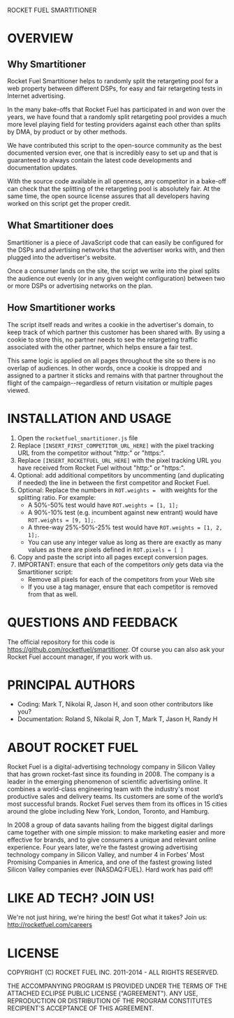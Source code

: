 ROCKET FUEL SMARTITIONER


OVERVIEW
========

## Why Smartitioner ##

Rocket Fuel Smartitioner helps to randomly split the retargeting pool for a web property between different DSPs, for easy and fair retargeting tests in Internet advertising. 

In the many bake-offs that Rocket Fuel has participated in and won over the years, we have found that a randomly split retargeting pool provides a much more level playing field for testing providers against each other than splits by DMA, by product or by other methods.

We have contributed this script to the open-source community as the best documented version ever, one that is incredibly easy to set up and that is guaranteed to always contain the latest code developments and documentation updates.

With the source code available in all openness, any competitor in a bake-off can check that the splitting of the retargeting pool is absolutely fair. At the same time, the open source license assures that all developers having worked on this script get the proper credit.

## What Smartitioner does ##

Smartitioner is a piece of JavaScript code that can easily be configured for the DSPs and advertising networks that the advertiser works with, and then plugged into the advertiser's website. 

Once a consumer lands on the site, the script we write into the pixel splits the audience out evenly (or in any given weight configuration) between two or more DSPs or advertising networks on the plan.

## How Smartitioner works ##

The script itself reads and writes a cookie in the advertiser's domain, to keep track of which partner this customer has been shared with.  By using a cookie to store this, no partner needs to see the retargeting traffic associated with the other partner, which helps ensure a fair test.

This same logic is applied on all pages throughout the site so there is no overlap of audiences. In other words, once a cookie is dropped and assigned to a partner it sticks and remains with that partner throughout the flight of the campaign--regardless of return visitation or multiple pages viewed.


INSTALLATION AND USAGE
======================

1. Open the `rocketfuel_smartitioner.js` file
2. Replace `[INSERT_FIRST_COMPETITOR_URL_HERE]` with the pixel tracking URL from the competitor without "http:" or "https:".
3. Replace `[INSERT_ROCKETFUEL_URL_HERE]` with the pixel tracking URL you have received from Rocket Fuel without "http:" or "https:".
4. Optional: add additional competitors by uncommenting (and duplicating if needed) the line in between the first competitor and Rocket Fuel.
5. Optional: Replace the numbers in `ROT.weights = ` with weights for the splitting ratio. For example:
    - A 50%-50% test would have `ROT.weights = [1, 1];`
    - A 90%-10% test (e.g. incumbent against new entrant) would have `ROT.weights = [9, 1];`.
    - A three-way 25%-50%-25% test would have `ROT.weights = [1, 2, 1];`.
    - You can use any integer value as long as there are exactly as many values as there are pixels defined in `ROT.pixels = [ ]`
6. Copy and paste the script into all pages except conversion pages.
7. IMPORTANT: ensure that each of the competitors _only_ gets data via the Smartitioner script:
    - Remove all pixels for each of the competitors from your Web site
    - If you use a tag manager, ensure that each competitor is removed from that as well.


QUESTIONS AND FEEDBACK
======================

The official repository for this code is <https://github.com/rocketfuel/smartitioner>. Of course you can also ask your Rocket Fuel account manager, if you work with us.


PRINCIPAL AUTHORS
=================

* Coding: Mark T, Nikolai R, Jason H, and soon other contributors like you?
* Documentation: Roland S, Nikolai R, Jon T, Mark T, Jason H, Randy H


ABOUT ROCKET FUEL
=================

Rocket Fuel is a digital-advertising technology company in Silicon Valley that has grown rocket-fast since its founding in 2008. The company is a leader in the emerging phenomenon of scientific advertising online. It combines a world-class engineering team with the industry's most productive sales and delivery teams. Its customers are some of the world’s most successful brands. Rocket Fuel serves them from its offices in 15 cities around the globe including New York, London, Toronto, and Hamburg.

In 2008 a group of data savants hailing from the biggest digital darlings came together with one simple mission: to make marketing easier and more effective for brands, and to give consumers a unique and relevant online experience. Four years later, we’re the fastest growing advertising technology company in Silicon Valley, and number 4 in Forbes’ Most Promising Companies in America, and one of the fastest growing listed Silicon Valley companies ever (NASDAQ:FUEL). Hard work has paid off!


LIKE AD TECH? JOIN US!
======================

We're not just hiring, we're hiring the best! Got what it takes? Join us: <http://rocketfuel.com/careers>


LICENSE
=======

COPYRIGHT (C) ROCKET FUEL INC. 2011-2014 - ALL RIGHTS RESERVED. 

THE ACCOMPANYING PROGRAM IS PROVIDED UNDER THE TERMS OF THE ATTACHED ECLIPSE PUBLIC LICENSE ("AGREEMENT"). ANY USE, REPRODUCTION OR DISTRIBUTION OF THE PROGRAM CONSTITUTES RECIPIENT'S ACCEPTANCE OF THIS AGREEMENT. 



 